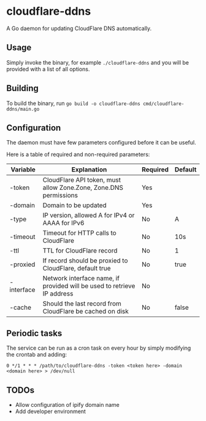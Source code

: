 # cloudflare-ddns

A Go daemon for updating CloudFlare DNS automatically.

## Usage

Simply invoke the binary, for example `./cloudflare-ddns` and you will be provided with a list of all options.

## Building

To build the binary, run `go build -o cloudflare-ddns cmd/cloudflare-ddns/main.go`

## Configuration

The daemon must have few parameters configured before it can be useful.

Here is a table of required and non-required parameters:

| Variable      | Explanation |  Required | Default |
| ------------- | ------------- | ------ | ----- |
| -token  | CloudFlare API token, must allow Zone.Zone, Zone.DNS permissions| Yes | |
| -domain  | Domain to be updated  | Yes | |
| -type  | IP version, allowed A for IPv4 or AAAA for IPv6  | No | A |
| -timeout  | Timeout for HTTP calls to CloudFlare  | No | 10s | 
| -ttl  | TTL for CloudFlare record  | No | 1 |
| -proxied  | If record should be proxied to CloudFlare, default true  | No | true | 
| -interface  | Network interface name, if provided will be used to retrieve IP address | No | |
| -cache  | Should the last record from CloudFlare be cached on disk | No | false | 

## Periodic tasks

The service can be run as a cron task on every hour by simply modifying the crontab and adding:
```
0 */1 * * * /path/to/cloudflare-ddns -token <token here> -domain <domain here> > /dev/null
```

## TODOs

- Allow configuration of ipify domain name
- Add developer environment
